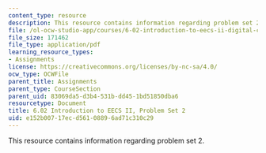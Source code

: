 ```yaml
---
content_type: resource
description: This resource contains information regarding problem set 2.
file: /ol-ocw-studio-app/courses/6-02-introduction-to-eecs-ii-digital-communication-systems-fall-2012/e152b00717ecd56108896ad71c310c29_MIT6_02F12_ps2.pdf
file_size: 171462
file_type: application/pdf
learning_resource_types:
- Assignments
license: https://creativecommons.org/licenses/by-nc-sa/4.0/
ocw_type: OCWFile
parent_title: Assignments
parent_type: CourseSection
parent_uid: 83069da5-d3b4-531b-dd45-1bd51850dba6
resourcetype: Document
title: 6.02 Introduction to EECS II, Problem Set 2
uid: e152b007-17ec-d561-0889-6ad71c310c29
---
```

This resource contains information regarding problem set 2.